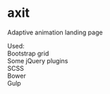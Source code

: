 # axit

Adaptive animation landing page

Used:<br>
Bootstrap grid<br>
Some jQuery plugins<br>
SCSS<br>
Bower<br>
Gulp<br>

